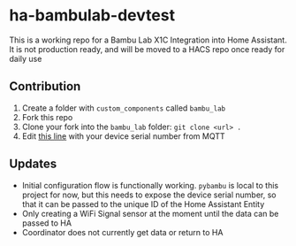 # ha-bambulab-devtest

This is a working repo for a Bambu Lab X1C Integration into Home Assistant.  It is not production ready, and will be moved to a HACS repo once ready for daily use

## Contribution

1) Create a folder with `custom_components` called `bambu_lab`
2) Fork this repo
3) Clone your fork into the `bambu_lab` folder: `git clone <url> .`
4) Edit [this line](https://github.com/greghesp/ha-bambulab-devtest/blob/main/sensor.py#L80) with your device serial number from MQTT

## Updates

* Initial configuration flow is functionally working.  `pybambu` is local to this project for now, but this needs to expose the device serial number, so that it can be passed to the unique ID of the Home Assistant Entity
* Only creating a WiFi Signal sensor at the moment until the data can be passed to HA
* Coordinator does not currently get data or return to HA
